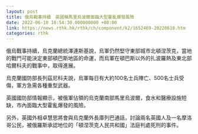 ```yaml
---
layout: post
title: 俄烏戰事持續　英國稱馬里烏波爾面臨大型霍亂爆發風險
date: 2022-06-10 16:54:30.000000000 +08:00
link: https://news.rthk.hk/rthk/ch/component/k2/1652469-20220610.htm
categories: rthk
---
```


俄烏戰事持續，烏克蘭總統澤連斯基說，烏軍仍然堅守東部城市北頓涅茨克，當地的戰鬥可能決定東部頓巴斯地區的命運，而烏軍在頓巴斯以外的扎波羅熱及東北部哈爾科夫的戰事中，取得進展。

烏克蘭國防部長列茲尼科夫說，烏軍每日有大約100名士兵陣亡、500名士兵受傷，軍方急需各種重型武器。

英國國防部情報顯示，被俄軍佔領的烏克蘭南部馬里烏波爾，食水和醫療設施短缺，市內面臨大型霍亂爆發的風險。

另外，英國外相卓慧思將會與烏克蘭外長庫列巴通話，討論兩名英國人及一名摩洛哥公民，被俄羅斯承認地位的「頓涅茨克人民共和國」法庭判處死刑的事件。
